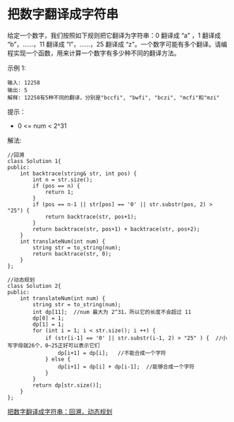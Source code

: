 #  把数字翻译成字符串

给定一个数字，我们按照如下规则把它翻译为字符串：0 翻译成 “a” ，1 翻译成 “b”，……，11 翻译成 “l”，……，25 翻译成 “z”。一个数字可能有多个翻译。请编程实现一个函数，用来计算一个数字有多少种不同的翻译方法。


示例 1:
```
输入: 12258
输出: 5
解释: 12258有5种不同的翻译，分别是"bccfi", "bwfi", "bczi", "mcfi"和"mzi"
```

提示：

* 0 <= num < 2^31

解法:
```
//回溯
class Solution 1{
public:
    int backtrace(string& str, int pos) {
        int n = str.size();
        if (pos == n) {
            return 1;
        }
        if (pos == n-1 || str[pos] == '0' || str.substr(pos, 2) > "25") {
            return backtrace(str, pos+1);
        }
        return backtrace(str, pos+1) + backtrace(str, pos+2);
    }
    int translateNum(int num) {
        string str = to_string(num);
        return backtrace(str, 0);
    }
};

//动态规划
class Solution 2{
public:
    int translateNum(int num) {
        string str = to_string(num);
        int dp[11];  //num 最大为 2^31，所以它的长度不会超过 11
        dp[0] = 1;
        dp[1] = 1;
        for (int i = 1; i < str.size(); i ++) {
            if (str[i-1] == '0' || str.substr(i-1, 2) > "25" ) {  //小写字母就26个，0~25正好可以表示它们
                dp[i+1] = dp[i];   //不能合成一个字符
            } else {
                dp[i+1] = dp[i] + dp[i-1];  //能够合成一个字符
            }
        }
        return dp[str.size()];
    }
};

```



[把数字翻译成字符串：回溯，动态规划](https://leetcode-cn.com/problems/ba-shu-zi-fan-yi-cheng-zi-fu-chuan-lcof/solution/ba-shu-zi-fan-yi-cheng-zi-fu-chuan-hui-su-dong-tai/)
